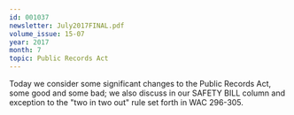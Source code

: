 ```yaml
---
id: 001037
newsletter: July2017FINAL.pdf
volume_issue: 15-07
year: 2017
month: 7
topic: Public Records Act
---
```


Today we consider some significant changes to the Public Records Act, some good and some bad; we also discuss in our SAFETY BILL column and exception to the "two in two out" rule set forth in WAC 296-305.